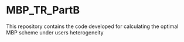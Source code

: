# MBP_TR_PartB
This repository contains the code developed for calculating the optimal MBP scheme under users heterogeneity
